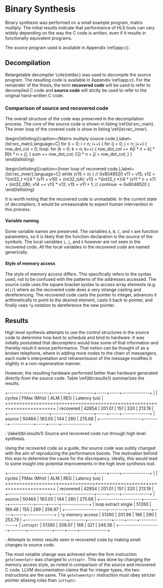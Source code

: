 Binary Synthesis
================

<!--

* shift from compiler passes investigation to decompiler flow
    - because no clear trends identified
* aim is to get decompiler flow working
    - then measure and compare source code vs from decompiler
    - possibly compiler pass work will help in (1) interpreting results and (2)
      improving performance by manipulating IR

Initial results on comparing compiler passes in software and hardware were
inconclusive, so the focus will be shifted to the decompilation flow.  The aim
will be to successfully run decompilation and high level synthesis on a small
set of benchmarks.  The purpose is to demonstrate the concept of binary
synthesis on binaries and compare the results with high level synthesis on the
source code.  An initial investigation into open source decompilation projects
indicate that decompilation is feasible for simple programs using existing
projects, but will not work for some of the more complex chstone benchmarks.

-->

Binary synthesis was performed on a small example program, matrix multiply.  The
initial results indicate that performance of HLS tools can vary widely depending
on the way the C code is written, even if it results in functionally equivalent
programs.

The source program used is available in Appendix \ref{app:c}.

Decompilation
-------------

Retargetable decompiler \cite{retdec} was used to decompile the source program.
The resulting code is available in Appendix \ref{app:c}.  For the remainder of
the thesis, the term **recovered code** will be used to refer to decompiled C
code and **source code** will stictly be used to refer to the original
hand-written C code.

### Comparison of source and recovered code

The overall structure of the code was preserved in the decompilation process.
The core of the source code is shown in listing \ref{lst:src_main}.  The inner
loop of the covered code is show in listing \ref{lst:rec_inner}.

\begin{lstlisting}[caption={Matrix multiply source code.},label={lst:src_main},language=C]
for (i = 0; i < n; i++) {
    for (j = 0; j < n; j++) {
        row_dot_col = 0;
loop:   for (k = 0; k < n; k++) {
            row_dot_col += A[i * n + k] * B[k * n + j];
        }
        sum += row_dot_col;
        C[i * n + j] = row_dot_col;
    }
}
\end{lstlisting}

\begin{lstlisting}[caption={Inner loop of recovered code.},label={lst:rec_inner},language=C]
while (v15 < n) {
    // 0x8048520
    v11 = v15;
    v12 = *(int32_t *)(4 * (v11 + v10) + (int32_t)A);
    v13 = *(int32_t *)(4 * (v11 * n + v7) + (int32_t)B);
    v14 += v13 * v12;
    v15 = v11 + 1;
    // continue -> 0x8048520
}
\end{lstlisting}

It is worth noting that the recovered code is unreadable.  In the current state
of decompilers, it would be unreasonable to expect human intervention in this
process.

#### Variable naming

Some variable names are preserved.  The variables `A`, `B`, `C`, and `n` are
function parameters, so it is likely that the function declaration is the source
of the symbols.  The local variables `i`, `j`, and `k` however are not seen in
the recovered code.  All the local variables in the recovered code are named
generically.

#### Style of memory access

The style of memory access differs.  This specifically refers to the syntax
used, not to be confused with the patterns of the addresses accessed.  The
source code uses the square bracket syntax to access array elements (e.g.
`A[i]`) where as the recovered code does a very strange casting and
dereferencing.  The recovered code casts the pointer to integer, advances it
arithmetically to point to the desired element, casts it back to pointer, and
finally uses `*p` notation to dereference the new pointer.


Results
-------

High level synthesis attempts to use the control structures in the source code
to determine how best to schedule and bind to hardware.  It was initially
postulated that decompilers would lose some of that information and thereby
result it worse performance.  That notion can be thought of as a broken
telephone, where in adding more nodes to the chain of messengers, each node's
interpretation and retransmission of the message modifies it slightly in a
non-regenerative manner.

However, the resulting hardware performed better than hardware generated
directly from the source code.  Table \ref{tbl:results1} summarizes the results.

+---------------------+--------+------------+-----+-----+--------------+
|                     | cycles | FMax (MHz) | ALM | REG | Latency (us) |
+=====================+========+============+=====+=====+==============+
| recovered           | 42854  | 201.01     | 151 | 320 | 213.19       |
+---------------------+--------+------------+-----+-----+--------------+
| source              | 50464  | 183.05     | 144 | 280 | 275.68       |
+---------------------+--------+------------+-----+-----+--------------+

: \label{tbl:results1} Source and recovered code run through high level synthesis.

Using the recovered code as a guide, the source code was subtly changed with the
aim of reproducing the performance boosts.  The motivation behind this was to
determine the cause for the discrepancy.  Ideally, this would lead to some
insight into potential improvements in the high level synthesis tool.

+---------------------+--------+------------+-----+-----+--------------+
|                     | cycles | FMax (MHz) | ALM | REG | Latency (us) |
+=====================+========+============+=====+=====+==============+
| recovered           | 42854  | 201.01     | 151 | 320 | 213.19       |
+---------------------+--------+------------+-----+-----+--------------+
| source              | 50464  | 183.05     | 144 | 280 | 275.68       |
+---------------------+--------+------------+-----+-----+--------------+
| loop extract single | 51260  | 199.48     | 155 | 289 | 256.97       |
+---------------------+--------+------------+-----+-----+--------------+
| `*p` memory access  | 51260  | 201.98     | 166 | 290 | 253.79       |
+---------------------+--------+------------+-----+-----+--------------+
| `inttoptr`          | 51260  | 208.07     | 168 | 321 | 246.36       |
+---------------------+--------+------------+-----+-----+--------------+

: Attempts to mimic results seen in recovered code by making small changes to
source code.

The most notable change was achieved when the llvm instruction `getelementptr`
was changed to `inttoptr`.  This was done by changing the memory access style,
as noted in comparison of the source and recovered C code.  LLVM documentation
claims that for integer types, the two instructions are the same.  The
`getelementptr` instruction must obey stricter pointer aliasing rules than
`inttoptr`.
